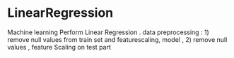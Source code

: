 # LinearRegression
Machine learning Perform Linear Regression . data preprocessing : 1) remove null values from train set and featurescaling, model , 2) remove null values , feature Scaling on test part
